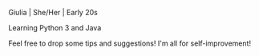 Giulia | She/Her | Early 20s

Learning Python 3 and Java

Feel free to drop some tips and suggestions! I'm all for self-improvement!

<!---
DigitalCitys/DigitalCitys is a ✨ special ✨ repository because its `README.md` (this file) appears on your GitHub profile.
You can click the Preview link to take a look at your changes.
--->
